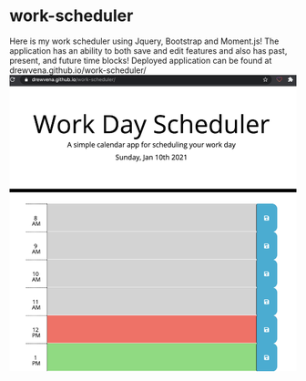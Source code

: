 # work-scheduler
Here is my work scheduler using Jquery, Bootstrap and Moment.js! The application has an ability to both save and edit features and also has past, present, and future time blocks!
Deployed application can be found at drewvena.github.io/work-scheduler/
![SCREENSHOT](./images/work-scheduler.png)
